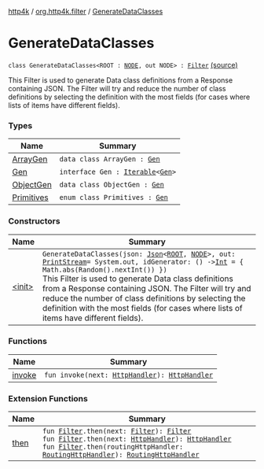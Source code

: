 [http4k](../../index.md) / [org.http4k.filter](../index.md) / [GenerateDataClasses](./index.md)

# GenerateDataClasses

`class GenerateDataClasses<ROOT : `[`NODE`](index.md#NODE)`, out NODE> : `[`Filter`](../../org.http4k.core/-filter/index.md) [(source)](https://github.com/http4k/http4k/blob/master/http4k-core/src/main/kotlin/org/http4k/filter/GenerateDataClasses.kt#L18)

This Filter is used to generate Data class definitions from a Response containing JSON. The Filter will try and reduce
the number of class definitions by selecting the definition with the most fields (for cases where lists of items
have different fields).

### Types

| Name | Summary |
|---|---|
| [ArrayGen](-array-gen/index.md) | `data class ArrayGen : `[`Gen`](-gen/index.md) |
| [Gen](-gen/index.md) | `interface Gen : `[`Iterable`](https://kotlinlang.org/api/latest/jvm/stdlib/kotlin.collections/-iterable/index.html)`<`[`Gen`](-gen/index.md)`>` |
| [ObjectGen](-object-gen/index.md) | `data class ObjectGen : `[`Gen`](-gen/index.md) |
| [Primitives](-primitives/index.md) | `enum class Primitives : `[`Gen`](-gen/index.md) |

### Constructors

| Name | Summary |
|---|---|
| [&lt;init&gt;](-init-.md) | `GenerateDataClasses(json: `[`Json`](../../org.http4k.format/-json/index.md)`<`[`ROOT`](index.md#ROOT)`, `[`NODE`](index.md#NODE)`>, out: `[`PrintStream`](http://docs.oracle.com/javase/6/docs/api/java/io/PrintStream.html)` = System.out, idGenerator: () -> `[`Int`](https://kotlinlang.org/api/latest/jvm/stdlib/kotlin/-int/index.html)` = { Math.abs(Random().nextInt()) })`<br>This Filter is used to generate Data class definitions from a Response containing JSON. The Filter will try and reduce the number of class definitions by selecting the definition with the most fields (for cases where lists of items have different fields). |

### Functions

| Name | Summary |
|---|---|
| [invoke](invoke.md) | `fun invoke(next: `[`HttpHandler`](../../org.http4k.core/-http-handler.md)`): `[`HttpHandler`](../../org.http4k.core/-http-handler.md) |

### Extension Functions

| Name | Summary |
|---|---|
| [then](../../org.http4k.core/then.md) | `fun `[`Filter`](../../org.http4k.core/-filter/index.md)`.then(next: `[`Filter`](../../org.http4k.core/-filter/index.md)`): `[`Filter`](../../org.http4k.core/-filter/index.md)<br>`fun `[`Filter`](../../org.http4k.core/-filter/index.md)`.then(next: `[`HttpHandler`](../../org.http4k.core/-http-handler.md)`): `[`HttpHandler`](../../org.http4k.core/-http-handler.md)<br>`fun `[`Filter`](../../org.http4k.core/-filter/index.md)`.then(routingHttpHandler: `[`RoutingHttpHandler`](../../org.http4k.routing/-routing-http-handler/index.md)`): `[`RoutingHttpHandler`](../../org.http4k.routing/-routing-http-handler/index.md) |
